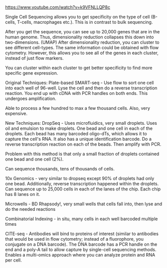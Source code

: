 https://www.youtube.com/watch?v=k9VFNLLQP8c

Single Cell Sequencing allows you to get specificity on the type of cell (B-cells, T-cells, macrophages etc.). This is in contrast to bulk sequencing. 

After you get the sequence, you can see up to 20,000 genes that are in the human genome.
	Thus, dimensionality reduction collapses this down into two-dimensions. (UMAP)
		After dimensionality reduction, you can cluster to see different cell-types. 
			The same information could be obtained with flow cytometry. However, this allows you to see all of the genes in each cluster, instead of just flow markers. 

You can cluster within each cluster to get better specificity to find more specific gene expression. 

Original Techniques: 
Plate-based SMART-seq - Use flow to sort one cell into each well of 96-well. Lyse the cell and then do a reverse transcription reaction. You end up with cDNA with PCR handles on both ends. This undergoes amplification.

Able to process a few hundred to max a few thousand cells. Also, very expensive. 

New Techniques:
DropSeq - Uses microfluidics, very small droplets. Uses oil and emulsion to make droplets. One bead and one cell in each of the droplets. Each bead has many barcoded oligo-dTs, which allows it to capture the cell's RNA. It also has a unique identification barcode. Do a reverse transcription reaction on each of the beads. Then amplify with PCR. 

Problem with this method is that only a small fraction of droplets contained one bead and one cell (2%).

Can sequence thousands, tens of thousands of cells. 

10x Genomics - very similar to dropseq except 90% of droplets had only one bead. Additionally, reverse transcription happened within the droplets. Can sequence up to 25,000 cells in each of the lanes of the chip. Each chip has 8 lanes on it. 

Microwells - BD Rhapsody!, very small wells that cells fall into, then lyse and do the needed reactions

Combinatorial Indexing - in situ, many cells in each well barcoded multiple times

CITE-seq - Antibodies will bind to proteins of interest (similar to antibodies that would be used in flow cytometry; instead of a fluorophore, you conjugate on a DNA barcode). The DNA barcode has a PCR handle on the end and a poly-A tail to allow capture by single-cell sequencing methods. 
	Enables a multi-omics approach where you can analyze protein and RNA per cell. 










